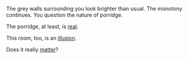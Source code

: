 The grey walls surrounding you look brighter than usual. The monotony continues. You question the nature of porridge.

The porridge, at least, is [real](realporridge/porridge.md).

This room, too, is an [illusion](fakeporridge/descartes.md).

Does it really [matter](justporridge/suchness.md)?